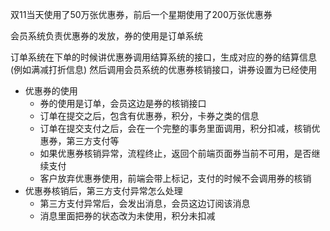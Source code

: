 双11当天使用了50万张优惠券，前后一个星期使用了200万张优惠券

会员系统负责优惠券的发放，券的使用是订单系统

订单系统在下单的时候讲优惠券调用结算系统的接口，生成对应的券的结算信息(例如满减打折信息)
然后调用会员系统的优惠券核销接口，讲券设置为已经使用

- 优惠券的使用
    - 券的使用是订单，会员这边是券的核销接口
    - 订单在提交之后，包含有优惠券，积分，卡券之类的信息
    - 订单在提交支付之后，会在一个完整的事务里面调用，积分扣减，核销优惠券，第三方支付等
    - 如果优惠券核销异常，流程终止，返回个前端页面券当前不可用，是否继续支付
    - 客户放弃优惠券使用，前端会带上标记，支付的时候不会调用券的核销
- 优惠券核销后，第三方支付异常怎么处理
    - 第三方支付异常后，会发出消息，会员这边订阅该消息
    - 消息里面把券的状态改为未使用，积分未扣减
